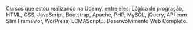 Cursos que estou realizando na Udemy, entre eles: Lógica de progração, HTML, CSS, JavaScript, Bootstrap, Apache, PHP, MySQL, jQuery, API com Slim Framewor, WorPress, ECMAScript... Desenvolvimento Web Completo.
